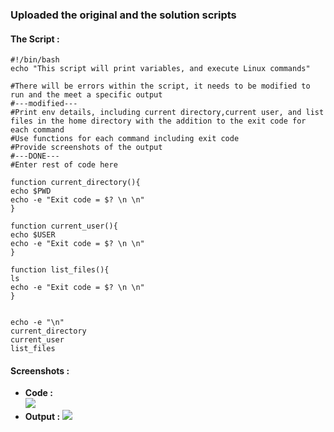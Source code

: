 ### **Uploaded the original and the solution scripts**  
#### **The Script :**  
    
    #!/bin/bash  
    echo "This script will print variables, and execute Linux commands"  
 
    #There will be errors within the script, it needs to be modified to run and the meet a specific output  
    #---modified---  
    #Print env details, including current directory,current user, and list files in the home directory with the addition to the exit code for each command  
    #Use functions for each command including exit code  
    #Provide screenshots of the output  
    #---DONE---  
    #Enter rest of code here  

    function current_directory(){  
    echo $PWD  
    echo -e "Exit code = $? \n \n"  
    }  

    function current_user(){  
    echo $USER  
    echo -e "Exit code = $? \n \n"  
    }  

    function list_files(){  
    ls  
    echo -e "Exit code = $? \n \n"  
    }  


    echo -e "\n"  
    current_directory  
    current_user  
    list_files  

#### **Screenshots :**  
- **Code :**    
   ![](https://github.com/abdulrahman102/Sprints_tasks/blob/master/sprint_5/Bash_1/imgs/Code_screenshot.png)  
- **Output :** 
   ![](https://github.com/abdulrahman102/Sprints_tasks/blob/master/sprint_5/Bash_1/imgs/Output_screenshot.png)  

